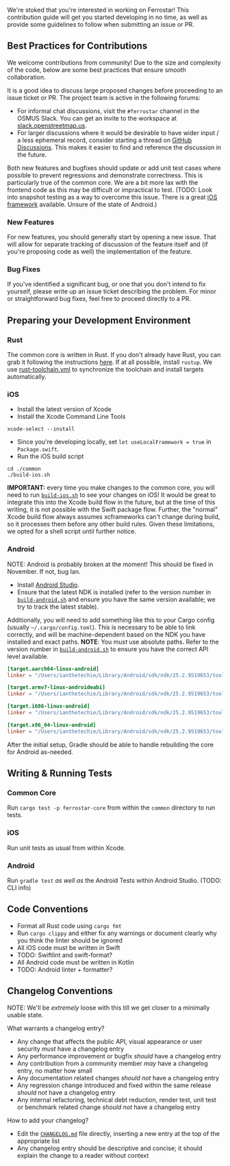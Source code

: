 We're stoked that you're interested in working on Ferrostar!
This contribution guide will get you started developing in no time,
as well as provide some guidelines to follow when submitting an issue or PR.

## Best Practices for Contributions

We welcome contributions from community!
Due to the size and complexity of the code, below are some best practices that ensure smooth collaboration.

It is a good idea to discuss large proposed changes before proceeding to an issue ticket or PR.
The project team is active in the following forums:

* For informal chat discussions, visit the `#ferrostar` channel in the OSMUS Slack.
  You can get an invite to the workspace at [slack.openstreetmap.us](https://slack.openstreetmap.us/).
* For larger discussions where it would be desirable to have wider input / a less ephemeral record,
  consider starting a thread on [GitHub Discussions](https://github.com/stadiamaps/ferrostar/discussions).
  This makes it easier to find and reference the discussion in the future. 

Both new features and bugfixes should update or add unit test cases where possible
to prevent regressions and demonstrate correctness.
This is particularly true of the common core.
We are a bit more lax with the frontend code as this may be difficult or impractical to test.
(TODO: Look into snapshot testing as a way to overcome this issue.
There is a great [iOS framework](https://github.com/pointfreeco/swift-snapshot-testing) available.
Unsure of the state of Android.)

### New Features

For new features, you should generally start by opening a new issue.
That will allow for separate tracking of discussion of the feature itself
and (if you're proposing code as well) the implementation of the feature.

### Bug Fixes

If you've identified a significant bug, or one that you don't intend to fix yourself,
please write up an issue ticket describing the problem.
For minor or straightforward bug fixes, feel free to proceed directly to a PR.

## Preparing your Development Environment

### Rust

The common core is written in Rust.
If you don't already have Rust, you can grab it following the instructions [here](https://www.rust-lang.org/).
If at all possible, install `rustup`.
We use [rust-toolchain.yml](common/rust-toolchain.yml) to synchronize the toolchain
and install targets automatically.

### iOS

* Install the latest version of Xcode
* Install the Xcode Command Line Tools

```shell
xcode-select --install
```

* Since you're developing locally, set `let useLocalFramework = true` in `Package.swift`. 
* Run the iOS build script

```shell
cd ./common
./build-ios.sh
```

**IMPORTANT:** every time you make changes to the common core,
you will need to run [`build-ios.sh`](common/build-ios.sh) to see your changes on iOS!
It would be great to integrate this into the Xcode build flow in the future,
but at the time of this writing,
it is not possible with the Swift package flow.
Further, the "normal" Xcode build flow always assumes xcframeworks can't change during build,
so it processes them before any other build rules.
Given these limitations, we opted for a shell script until further notice.

### Android

NOTE: Android is probably broken at the moment!
This should be fixed in November.
If not, bug Ian.

* Install [Android Studio](https://developer.android.com/studio).
* Ensure that the latest NDK is installed
  (refer to the version number in [`build-android.sh`](core/build-android.sh)
  and ensure you have the same version available;
  we try to track the latest stable).

Additionally, you will need to add something like this to your Cargo config (usually `~/.cargo/config.toml`).
This is necessary to be able to link correctly,
and will be machine-dependent based on the NDK you have installed and exact paths.
**NOTE**: You *must* use absolute paths.
Refer to the version number in [`build-android.sh`](core/build-android.sh)
to ensure you have the correct API level available.

```toml
[target.aarch64-linux-android]
linker = "/Users/ianthetechie/Library/Android/sdk/ndk/25.2.9519653/toolchains/llvm/prebuilt/darwin-x86_64/bin/aarch64-linux-android33-clang"

[target.armv7-linux-androideabi]
linker = "/Users/ianthetechie/Library/Android/sdk/ndk/25.2.9519653/toolchains/llvm/prebuilt/darwin-x86_64/bin/armv7a-linux-androideabi33-clang"

[target.i686-linux-android]
linker = "/Users/ianthetechie/Library/Android/sdk/ndk/25.2.9519653/toolchains/llvm/prebuilt/darwin-x86_64/bin/i686-linux-android33-clang"

[target.x86_64-linux-android]
linker = "/Users/ianthetechie/Library/Android/sdk/ndk/25.2.9519653/toolchains/llvm/prebuilt/darwin-x86_64/bin/x86_64-linux-android33-clang"
```

After the initial setup, Gradle should be able to handle rebuilding the core for Android as-needed.

## Writing & Running Tests

### Common Core

Run `cargo test -p ferrostar-core` from within the `common` directory to run tests.

### iOS

Run unit tests as usual from within Xcode.

### Android

Run `gradle test` *as well as* the Android Tests within Android Studio.
(TODO: CLI info)

## Code Conventions

* Format all Rust code using `cargo fmt`
* Run `cargo clippy` and either fix any warnings or document clearly why you think the linter should be ignored
* All iOS code must be written in Swift
* TODO: Swiftlint and swift-format?
* All Android code must be written in Kotlin
* TODO: Android linter + formatter?

## Changelog Conventions

NOTE: We'll be *extremely* loose with this till we get closer to a minimally usable state.

What warrants a changelog entry?

- Any change that affects the public API, visual appearance or user security *must* have a changelog entry
- Any performance improvement or bugfix *should* have a changelog entry
- Any contribution from a community member *may* have a changelog entry, no matter how small
- Any documentation related changes *should not* have a changelog entry
- Any regression change introduced and fixed within the same release *should not* have a changelog entry
- Any internal refactoring, technical debt reduction, render test, unit test or benchmark related change *should not* have a changelog entry

How to add your changelog?

- Edit the [`CHANGELOG.md`](CHANGELOG.md) file directly, inserting a new entry at the top of the appropriate list
- Any changelog entry should be descriptive and concise; it should explain the change to a reader without context

